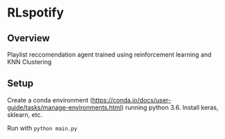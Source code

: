 # RLspotify

## Overview

Playlist reccomendation agent trained using reinforcement learning and KNN Clustering

## Setup

Create a conda environment (https://conda.io/docs/user-guide/tasks/manage-environments.html) running python 3.6. Install keras, sklearn, etc.

Run with `python main.py`
